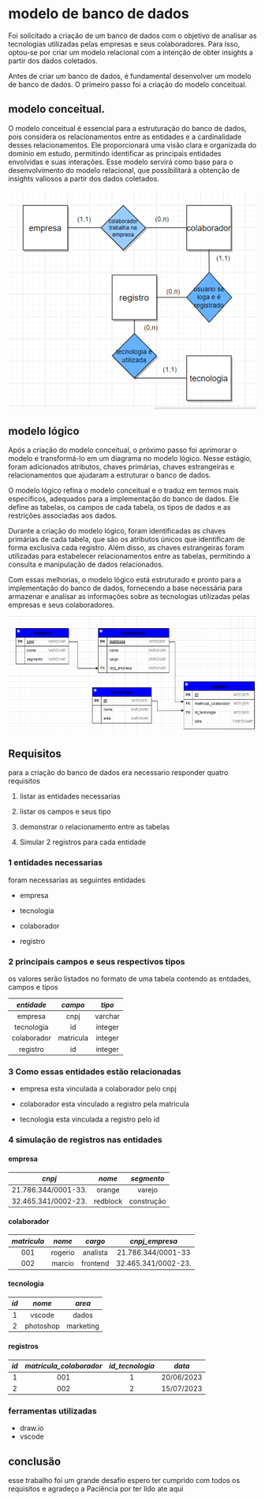 # modelo de banco de dados

Foi solicitado a criação de um banco de dados com o objetivo de analisar as tecnologias utilizadas pelas empresas e seus colaboradores. Para isso, optou-se por criar um modelo relacional com a intenção de obter insights a partir dos dados coletados.

Antes de criar um banco de dados, é fundamental desenvolver um modelo de banco de dados. O primeiro passo foi a criação do modelo conceitual.

## modelo conceitual. 

O modelo conceitual é essencial para a estruturação do banco de dados, pois considera os relacionamentos entre as entidades e a cardinalidade desses relacionamentos. Ele proporcionará uma visão clara e organizada do domínio em estudo, permitindo identificar as principais entidades envolvidas e suas interações. Esse modelo servirá como base para o desenvolvimento do modelo relacional, que possibilitará a obtenção de insights valiosos a partir dos dados coletados.


![imagem do mmodelo conceitual ](imagens_do_banco/modelo_conceitual.png)



## modelo lógico

Após a criação do modelo conceitual, o próximo passo foi aprimorar o modelo e transformá-lo em um diagrama no modelo lógico. Nesse estágio, foram adicionados atributos, chaves primárias, chaves estrangeiras e relacionamentos que ajudaram a estruturar o banco de dados.

O modelo lógico refina o modelo conceitual e o traduz em termos mais específicos, adequados para a implementação do banco de dados. Ele define as tabelas, os campos de cada tabela, os tipos de dados e as restrições associadas aos dados.

Durante a criação do modelo lógico, foram identificadas as chaves primárias de cada tabela, que são os atributos únicos que identificam de forma exclusiva cada registro. Além disso, as chaves estrangeiras foram utilizadas para estabelecer relacionamentos entre as tabelas, permitindo a consulta e manipulação de dados relacionados.

Com essas melhorias, o modelo lógico está estruturado e pronto para a implementação do banco de dados, fornecendo a base necessária para armazenar e analisar as informações sobre as tecnologias utilizadas pelas empresas e seus colaboradores.

![imagem do ](imagens_do_banco/modelo_logico.png)

## Requisitos

para a criação do banco de dados era necessario responder quatro requisitos 

1. listar as entidades necessarias

2. listar os campos e seus tipo

3. demonstrar o relacionamento entre as tabelas

4. Simular 2 registros para cada entidade


### 1 entidades necessarias

foram necessarias as seguintes entidades

* empresa

* tecnologia

* colaborador

* registro

### 2 principais campos e seus respectivos tipos

os valores serão listados no formato de uma tabela contendo as entdades,  campos e tipos

| *entidade* | *campo* | *tipo* |
|:--------:|:-----:|:----:|
| empresa  | cnpj  | varchar |
| tecnologia | id | integer |
| colaborador | matricula | integer |
| registro | id | integer|

### 3 Como essas entidades estão relacionadas

* empresa esta vinculada a colaborador pelo cnpj

* colaborador esta vinculado a registro pela matricula

* tecnologia esta vinculada a registro pelo id

### 4 simulação  de registros nas entidades



#### empresa

| *cnpj* | *nome* | *segmento*|
|:----:|:----:|:-------:|
| 21.786.344/0001-33. | orange | varejo |
| 32.465.341/0002-23.| redblock | construção|



#### colaborador

| *matricula*| *nome* | *cargo* | *cnpj_empresa*|
|:----:|:----:|:-------:|:----:|
| 001 | rogerio | analista | 21.786.344/0001-33|
| 002 | marcio | frontend | 32.465.341/0002-23.|



#### tecnologia

| *id* | *nome* | *area* |
|:----:|:----:|:-------:|
| 1  | vscode | dados |
| 2 | photoshop | marketing|



#### registros

| *id* | *matricula_colaborador* | *id_tecnologia* | *data* |
|:----:|:----:|:-------:|:--:|
| 1 | 001 | 1 | 20/06/2023 |
| 2 | 002 | 2 | 15/07/2023 |


### ferramentas utilizadas
* draw.io
* vscode

## conclusão 

esse trabalho foi um grande desafio espero ter cumprido com todos os requisitos e agradeço a Paciência por ter lido ate aqui
